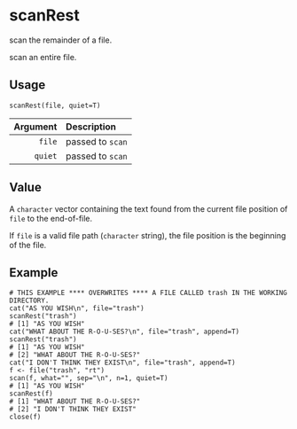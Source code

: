 scanRest
========

scan the remainder of a file.

scan an entire file.

Usage
-----

    scanRest(file, quiet=T)

| Argument | Description      |
| -------: | :--------------- |
|   `file` | passed to `scan` |
|  `quiet` | passed to `scan` |

Value
-----

A `character` vector containing the text found from the current file position of `file` to the end-of-file.

If `file` is a valid file path (`character` string), the file position is the beginning of the file.


Example
-------

    # THIS EXAMPLE **** OVERWRITES **** A FILE CALLED trash IN THE WORKING DIRECTORY.
    cat("AS YOU WISH\n", file="trash")
    scanRest("trash")
    # [1] "AS YOU WISH"
    cat("WHAT ABOUT THE R-O-U-SES?\n", file="trash", append=T)
    scanRest("trash")
    # [1] "AS YOU WISH"
    # [2] "WHAT ABOUT THE R-O-U-SES?"
    cat("I DON'T THINK THEY EXIST\n", file="trash", append=T)
    f <- file("trash", "rt")
    scan(f, what="", sep="\n", n=1, quiet=T)
    # [1] "AS YOU WISH"
    scanRest(f)
    # [1] "WHAT ABOUT THE R-O-U-SES?"
    # [2] "I DON'T THINK THEY EXIST" 
    close(f)
